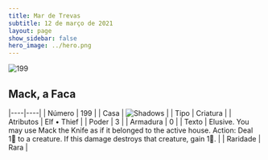 ```yaml
---
title: Mar de Trevas
subtitle: 12 de março de 2021
layout: page
show_sidebar: false
hero_image: ../hero.png
---
```


![199](https://cdn.keyforgegame.com/media/card_front/pt/496_199_RP49F4QFW3FM_pt.png)

## Mack, a Faca

|----|----|
| Número | 199 |
| Casa | ![Shadows](https://archonarcana.com/images/thumb/e/ee/Shadows.png/22px-Shadows.png "Sombras") |
| Tipo | Criatura |
| Atributos | Elf • Thief |
| Poder | 3 |
| Armadura | 0 |
| Texto | Elusive.  You may use Mack the Knife as if it belonged to the active house.  Action: Deal 1 to a creature. If this damage destroys that creature, gain 1. |
| Raridade | Rara |
